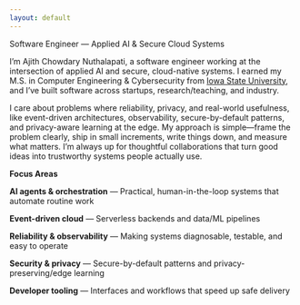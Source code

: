 ```yaml
---
layout: default
---
```


Software Engineer — Applied AI & Secure Cloud Systems

I’m Ajith Chowdary Nuthalapati, a software engineer working at the intersection of applied AI and secure, cloud-native systems. I earned my M.S. in Computer Engineering & Cybersecurity from [Iowa State University](https://www.iastate.edu/), and I’ve built software across startups, research/teaching, and industry.

I care about problems where reliability, privacy, and real-world usefulness, like event-driven architectures, observability, secure-by-default patterns, and privacy-aware learning at the edge. My approach is simple—frame the problem clearly, ship in small increments, write things down, and measure what matters. I’m always up for thoughtful collaborations that turn good ideas into trustworthy systems people actually use.



**Focus Areas**

**AI agents & orchestration** — Practical, human-in-the-loop systems that automate routine work

**Event-driven cloud** — Serverless backends and data/ML pipelines

**Reliability & observability** — Making systems diagnosable, testable, and easy to operate

**Security & privacy** — Secure-by-default patterns and privacy-preserving/edge learning

**Developer tooling** — Interfaces and workflows that speed up safe delivery
